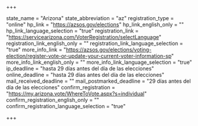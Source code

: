 +++

state_name = "Arizona"
state_abbreviation = "az"
registration_type = "online"
hp_link = "https://azsos.gov/elections"
hp_link_english_only = ""
hp_link_language_selection = "true"
registration_link = "https://servicearizona.com/VoterRegistration/selectLanguage"
registration_link_english_only = ""
registration_link_language_selection = "true"
more_info_link = "https://azsos.gov/elections/voting-election/register-vote-or-update-your-current-voter-information-sp"
more_info_link_english_only = ""
more_info_link_language_selection = "true"
ip_deadline = "hasta 29 días antes del día de las elecciones"
online_deadline = "hasta 29 días antes del día de las elecciones"
mail_received_deadline = ""
mail_postmarked_deadline = "29 días antes del día de las elecciones"
confirm_registration = "https://my.arizona.vote/WhereToVote.aspx?s=individual"
confirm_registration_english_only = ""
confirm_registration_language_selection = "true"

+++